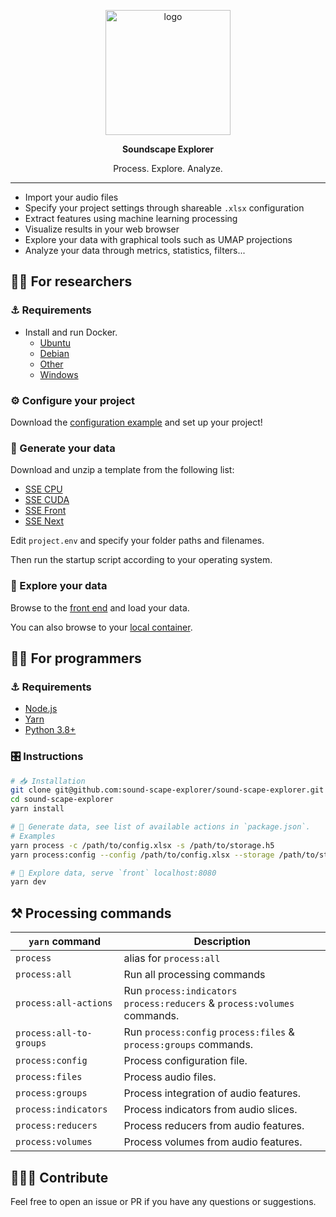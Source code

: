 <p align="center">
  <img alt="logo" width="200px" src="https://i.imgur.com/ZFnumtY.png">
</p>

<p align="center">
  <strong>Soundscape Explorer</strong>
</p>

<p align="center">
  Process. Explore. Analyze.
</p>

---

- Import your audio files
- Specify your project settings through shareable `.xlsx` configuration
- Extract features using machine learning processing
- Visualize results in your web browser
- Explore your data with graphical tools such as UMAP projections
- Analyze your data through metrics, statistics, filters...

## 👨‍🏫 For researchers

### ⚓ Requirements

- Install and run Docker.
  - [Ubuntu](https://docs.docker.com/engine/install/ubuntu/)
  - [Debian](https://docs.docker.com/engine/install/debian/)
  - [Other](https://docs.docker.com/engine/install/)
  - [Windows](https://www.docker.com/products/docker-desktop)

### ⚙️ Configure your project

Download the [configuration example](examples/common/config.xlsx) and set up your project!

### 💽 Generate your data

Download and unzip a template from the following list:

- [SSE CPU](https://github.com/sound-scape-explorer/sound-scape-explorer/releases/latest/download/sse-cpu-docker.zip)
- [SSE CUDA](https://github.com/sound-scape-explorer/sound-scape-explorer/releases/latest/download/sse-cuda-docker.zip)
- [SSE Front](https://github.com/sound-scape-explorer/sound-scape-explorer/releases/latest/download/sse-front-docker.zip)
- [SSE Next](https://github.com/sound-scape-explorer/sound-scape-explorer/releases/latest/download/sse-next-docker.zip)

Edit `project.env` and specify your folder paths and filenames.

Then run the startup script according to your operating system.

### 🚀 Explore your data

Browse to the [front end](https://sound-scape-explorer.github.io/sound-scape-explorer/) and load your data.

You can also browse to your [local container](http://localhost:8080).

## 👨‍💻 For programmers

### ⚓ Requirements

- [Node.js](https://nodejs.org/en/)
- [Yarn](https://yarnpkg.com/getting-started/install)
- [Python 3.8+](https://www.python.org/downloads/)

### 🎛️ Instructions

```bash
# 📥 Installation
git clone git@github.com:sound-scape-explorer/sound-scape-explorer.git
cd sound-scape-explorer
yarn install

# 💽 Generate data, see list of available actions in `package.json`.
# Examples
yarn process -c /path/to/config.xlsx -s /path/to/storage.h5
yarn process:config --config /path/to/config.xlsx --storage /path/to/storage.h5

# 🚀 Explore data, serve `front` localhost:8080
yarn dev
```

## ⚒️ Processing commands

| `yarn` command          | Description                                                               |
|-------------------------|---------------------------------------------------------------------------|
| `process`               | alias for `process:all`                                                   |
| `process:all`           | Run all processing commands                                               |
| `process:all-actions`   | Run `process:indicators` `process:reducers` & `process:volumes` commands. |
| `process:all-to-groups` | Run `process:config` `process:files` & `process:groups` commands.         |
| `process:config`        | Process configuration file.                                               |
| `process:files`         | Process audio files.                                                      |
| `process:groups`        | Process integration of audio features.                                    |
| `process:indicators`    | Process indicators from audio slices.                                     |
| `process:reducers`      | Process reducers from audio features.                                     |
| `process:volumes`       | Process volumes from audio features.                                      |

## 🧑‍🤝‍🧑 Contribute

Feel free to open an issue or PR if you have any questions or suggestions.
